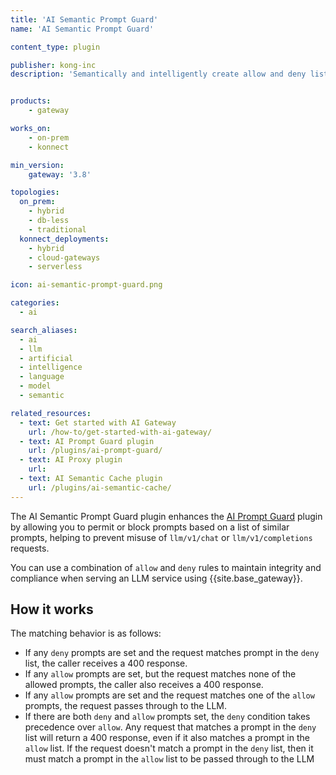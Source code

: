 ```yaml
---
title: 'AI Semantic Prompt Guard'
name: 'AI Semantic Prompt Guard'

content_type: plugin

publisher: kong-inc
description: 'Semantically and intelligently create allow and deny lists of topics that can be requested across every LLM.'


products:
    - gateway

works_on:
    - on-prem
    - konnect

min_version:
    gateway: '3.8'

topologies:
  on_prem:
    - hybrid
    - db-less
    - traditional
  konnect_deployments:
    - hybrid
    - cloud-gateways
    - serverless

icon: ai-semantic-prompt-guard.png

categories:
  - ai

search_aliases:
  - ai
  - llm
  - artificial
  - intelligence
  - language
  - model
  - semantic

related_resources:
  - text: Get started with AI Gateway
    url: /how-to/get-started-with-ai-gateway/
  - text: AI Prompt Guard plugin
    url: /plugins/ai-prompt-guard/
  - text: AI Proxy plugin
    url: 
  - text: AI Semantic Cache plugin
    url: /plugins/ai-semantic-cache/
---
```


The AI Semantic Prompt Guard plugin enhances the [AI Prompt Guard](/plugins/ai-prompt-guard/) plugin by allowing you to permit or block prompts based on a list of similar prompts, helping to prevent misuse of `llm/v1/chat` or `llm/v1/completions` requests.

You can use a combination of `allow` and `deny` rules to maintain integrity and compliance when serving an LLM service using {{site.base_gateway}}.

## How it works

The matching behavior is as follows:
* If any `deny` prompts are set and the request matches prompt in the `deny` list, the caller receives a 400 response.
* If any `allow` prompts are set, but the request matches none of the allowed prompts, the caller also receives a 400 response.
* If any `allow` prompts are set and the request matches one of the `allow` prompts, the request passes through to the LLM.
* If there are both `deny` and `allow` prompts set, the `deny` condition takes precedence over `allow`. Any request that matches a prompt in the `deny` list will return a 400 response, even if it also matches a prompt in the `allow` list. If the request doesn't match a prompt in the `deny` list, then it must match a prompt in the `allow` list to be passed through to the LLM

